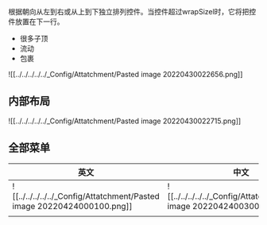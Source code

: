 
根据朝向从左到右或从上到下独立排列控件。当控件超过wrapSizel时，它将把控件放置在下一行。
- 很多子顶
- 流动
- 包裹


![[../../../../../_Config/Attatchment/Pasted image 20220430022656.png]]


## 内部布局

![[../../../../../_Config/Attatchment/Pasted image 20220430022715.png]]

## 全部菜单

| 英文                                                                 | 中文                                                                 |
| -------------------------------------------------------------------- | -------------------------------------------------------------------- |
| ![[../../../../../_Config/Attatchment/Pasted image 20220424000100.png]] | ![[../../../../../_Config/Attatchment/Pasted image 20220424003007.png]] |
|                                                                      |                                                                      |